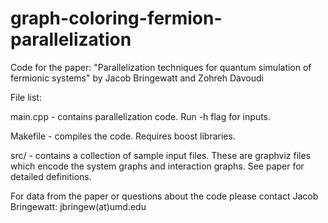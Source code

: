 # graph-coloring-fermion-parallelization
Code for the paper: "Parallelization techniques for quantum simulation of fermionic systems" by Jacob Bringewatt and Zohreh Davoudi

File list:

main.cpp - contains parallelization code. Run -h flag for inputs.

Makefile - compiles the code. Requires boost libraries.

src/ - contains a collection of sample input files. These are graphviz files which encode the system graphs and interaction graphs. See paper for detailed definitions.

For data from the paper or questions about the code please contact Jacob Bringewatt: jbringew(at)umd.edu
